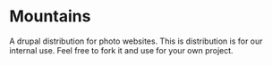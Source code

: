 # Mountains
A drupal distribution for photo websites.
This is distribution is for our internal use. Feel free to fork it and use for your own project.
